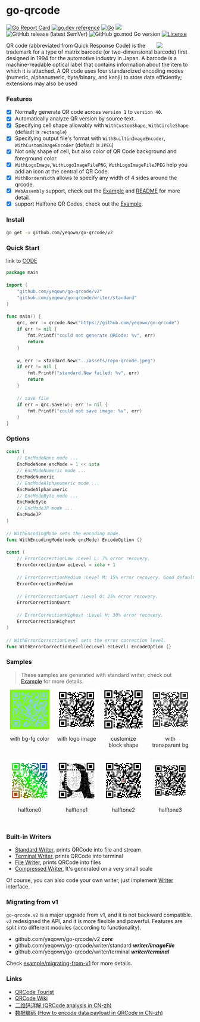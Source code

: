# go-qrcode #

[![Go Report Card](https://goreportcard.com/badge/github.com/yeqown/go-qrcode)](https://goreportcard.com/report/github.com/yeqown/go-qrcode) 
[![go.dev reference](https://img.shields.io/badge/go.dev-reference-007d9c?logo=go&logoColor=white&style=flat-square)](https://pkg.go.dev/github.com/yeqown/go-qrcode/v2)
[![Go](https://github.com/yeqown/go-qrcode/actions/workflows/go.yml/badge.svg?branch=main)](https://github.com/yeqown/go-qrcode/actions/workflows/go.yml) ![](https://changkun.de/urlstat?mode=github&repo=yeqown/go-qrcode)
![GitHub release (latest SemVer)](https://img.shields.io/github/v/release/yeqown/go-qrcode)
![GitHub go.mod Go version](https://img.shields.io/github/go-mod/go-version/yeqown/go-qrcode)
[![License](https://img.shields.io/badge/license-MIT-green)](./LICENSE)

<img src="./assets/repository_qrcode.png" width="100px" align="right"/>
QR code (abbreviated from Quick Response Code) is the trademark for a type of matrix barcode (or two-dimensional barcode) first designed in 1994 for the automotive industry in Japan. A barcode is a machine-readable optical label that contains information about the item to which it is attached. A QR code uses four standardized encoding modes (numeric, alphanumeric, byte/binary, and kanji) to store data efficiently; extensions may also be used

### Features

- [x] Normally generate QR code across `version 1` to `version 40`.
- [x] Automatically analyze QR version by source text.
- [x] Specifying cell shape allowably with `WithCustomShape`, `WithCircleShape` (default is `rectangle`)
- [x] Specifying output file's format with `WithBuiltinImageEncoder`, `WithCustomImageEncoder` (default is `JPEG`)
- [x] Not only shape of cell, but also color of QR Code background and foreground color.
- [x] `WithLogoImage`, `WithLogoImageFilePNG`, `WithLogoImageFileJPEG` help you add an icon at the central of QR Code.
- [x] `WithBorderWidth` allows to specify any width of 4 sides around the qrcode.
- [x] `WebAssembly` support, check out the [Example](./example/webassembly/README.md) and [README](cmd/wasm/README.md) for more detail.
- [x] support Halftone QR Codes, check out the [Example](./example/with-halftone).
### Install

```sh
go get -u github.com/yeqown/go-qrcode/v2
```

### Quick Start

link to [CODE](./example/main.go)
```go
package main

import (
	"github.com/yeqown/go-qrcode/v2"
	"github.com/yeqown/go-qrcode/writer/standard"
)

func main() {
	qrc, err := qrcode.New("https://github.com/yeqown/go-qrcode")
	if err != nil {
		fmt.Printf("could not generate QRCode: %v", err)
		return
	}
	
	w, err := standard.New("../assets/repo-qrcode.jpeg")
	if err != nil {
		fmt.Printf("standard.New failed: %v", err)
		return
	}
	
	// save file
	if err = qrc.Save(w); err != nil {
		fmt.Printf("could not save image: %v", err)
	}
}
```

### Options

```go
const (
	// EncModeNone mode ...
	EncModeNone encMode = 1 << iota
	// EncModeNumeric mode ...
	EncModeNumeric
	// EncModeAlphanumeric mode ...
	EncModeAlphanumeric
	// EncModeByte mode ...
	EncModeByte
	// EncModeJP mode ...
	EncModeJP
)

// WithEncodingMode sets the encoding mode.
func WithEncodingMode(mode encMode) EncodeOption {}

const (
	// ErrorCorrectionLow :Level L: 7% error recovery.
	ErrorCorrectionLow ecLevel = iota + 1
	
	// ErrorCorrectionMedium :Level M: 15% error recovery. Good default choice.
	ErrorCorrectionMedium
	
	// ErrorCorrectionQuart :Level Q: 25% error recovery.
	ErrorCorrectionQuart
	
	// ErrorCorrectionHighest :Level H: 30% error recovery.
	ErrorCorrectionHighest
)

// WithErrorCorrectionLevel sets the error correction level.
func WithErrorCorrectionLevel(ecLevel ecLevel) EncodeOption {}
```

### Samples

> These samples are generated with standard writer, check out [Example](./example/example.go) for more details.

<div style="display: flex; flex-wrap: wrap; gap: 20px; justify-content: center;">
    <div style="text-align: center; width: calc(25% - 20px); box-sizing: border-box;">
        <img src="./assets/example/qrcode_with_bgfgcolor.png" width="160px">
        <p>with bg-fg color</p>
    </div>
    <div style="text-align: center; width: calc(25% - 20px); box-sizing: border-box;">
        <img src="./assets/example/qrcode_with_bgtransparent.png" width="160px">
        <p>with logo image</p>
    </div>
    <div style="text-align: center; width: calc(25% - 20px); box-sizing: border-box;">
        <img src="./assets/example/qrcode_with_borderwidth.png" width="160px">
        <p>customize block shape</p>
    </div>
    <div style="text-align: center; width: calc(25% - 20px); box-sizing: border-box;">
        <img src="./assets/example/qrcode_with_circleshape.png" width="160px">
        <p>with transparent bg</p>
    </div>
</div>

<div style="display: flex; flex-wrap: wrap; gap: 20px; justify-content: center; margin-top: 20px;">
    <div style="text-align: center; width: calc(25% - 20px); box-sizing: border-box;">
        <img src="./assets/example/qrcode_with_fggradient.png" width="160px">
        <p>halftone0</p>
    </div>
    <div style="text-align: center; width: calc(25% - 20px); box-sizing: border-box;">
        <img src="./assets/example/qrcode_with_halftone.png" width="160px">
        <p>halftone1</p>
    </div>
    <div style="text-align: center; width: calc(25% - 20px); box-sizing: border-box;">
        <img src="./assets/example/qrcode_with_logo.png" width="160px">
        <p>halftone2</p>
    </div>
    <div style="text-align: center; width: calc(25% - 20px); box-sizing: border-box;">
        <img src="./assets/example/qrcode_with_qrwidth.png" width="160px">
        <p>halftone3</p>
    </div>
</div>

<br>

### Built-in Writers

- [Standard Writer](./writer/standard/README.md), prints QRCode into file and stream
- [Terminal Writer](./writer/terminal/README.md), prints QRCode into terminal
- [File Writer](./writer/file/README.md), prints QRCode into files
- [Compressed Writer](./writer/compressed/README.md), It's generated on a very small scale

Of course, you can also code your own writer, just implement [Writer](./writer/README.md) interface.

### Migrating from v1

`go-qrcode.v2` is a major upgrade from v1, and it is not backward compatible. `v2` redesigned
the API, and it is more flexible and powerful. Features are split into different modules (according to functionality).

- github.com/yeqown/go-qrcode/v2 **_core_** 
- github.com/yeqown/go-qrcode/writer/standard **_writer/imageFile_**
- github.com/yeqown/go-qrcode/writer/terminal **_writer/terminal_**

Check [example/migrating-from-v1](./example/migrating-from-v1/main.go) for more details.

### Links

* [QRCode Tourist](https://www.thonky.com/qr-code-tutorial/)
* [QRCode Wiki](https://en.wikipedia.org/wiki/QR_code)
* [二维码详解 (QRCode analysis in CN-zh)](https://zhuanlan.zhihu.com/p/21463650)
* [数据编码 (How to encode data payload in QRCode in CN-zh)](https://zhuanlan.zhihu.com/p/25432676)
